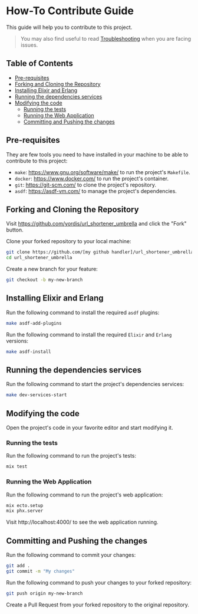 # How-To Contribute Guide

This guide will help you to contribute to this project.

> You may also find useful to read [Troubleshooting](docs/troubleshooting.md) when you are facing issues.

## Table of Contents

- [Pre-requisites](#pre-requisites)
- [Forking and Cloning the Repository](#forking-and-cloning-the-repository)
- [Installing Elixir and Erlang](#installing-elixir-and-erlang)
- [Running the dependencies services](#running-the-dependencies-services)
- [Modifying the code](#modifying-the-code)
  - [Running the tests](#running-the-tests)
  - [Running the Web Application](#running-the-web-application)
  - [Committing and Pushing the changes](#committing-and-pushing-the-changes)

## Pre-requisites

They are few tools you need to have installed in your machine to be able to contribute to this project:

- `make`: https://www.gnu.org/software/make/ to run the project's `Makefile`.
- `docker`: https://www.docker.com/ to run the project's container.
- `git`: https://git-scm.com/ to clone the project's repository.
- `asdf`: https://asdf-vm.com/ to manage the project's dependencies.

## Forking and Cloning the Repository

Visit https://github.com/yordis/url_shortener_umbrella and click the "Fork" button.

Clone your forked repository to your local machine:

  ```bash
  git clone https://github.com/[my github handler]/url_shortener_umbrella
  cd url_shortener_umbrella
  ```

Create a new branch for your feature:

  ```bash
  git checkout -b my-new-branch
  ```

## Installing Elixir and Erlang

Run the following command to install the required `asdf` plugins:

  ```bash
  make asdf-add-plugins
  ```

Run the following command to install the required `Elixir` and `Erlang` versions:

  ```bash
  make asdf-install
  ```

## Running the dependencies services

Run the following command to start the project's dependencies services:

  ```bash
  make dev-services-start
  ```

## Modifying the code

Open the project's code in your favorite editor and start modifying it.

### Running the tests

Run the following command to run the project's tests:

  ```bash
  mix test
  ```

### Running the Web Application

Run the following command to run the project's web application:

  ```bash
  mix ecto.setup
  mix phx.server
  ```

Visit http://localhost:4000/ to see the web application running.

## Committing and Pushing the changes

Run the following command to commit your changes:

  ```bash
  git add .
  git commit -m "My changes"
  ```

Run the following command to push your changes to your forked repository:

  ```bash
  git push origin my-new-branch
  ```

Create a Pull Request from your forked repository to the original repository.
